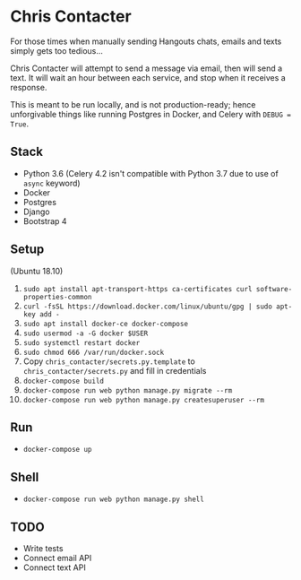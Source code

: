 Chris Contacter
===============

For those times when manually sending Hangouts chats, emails and texts simply gets too tedious...

Chris Contacter will attempt to send a message via email, then will send a text.
It will wait an hour between each service, and stop when it receives a response.

This is meant to be run locally, and is not production-ready; hence unforgivable things like running Postgres in Docker, and Celery with `DEBUG = True`.

Stack
-----

- Python 3.6 (Celery 4.2 isn't compatible with Python 3.7 due to use of `async` keyword)
- Docker
- Postgres
- Django
- Bootstrap 4

Setup
---

(Ubuntu 18.10)

1. `sudo apt install apt-transport-https ca-certificates curl software-properties-common`
2. `curl -fsSL https://download.docker.com/linux/ubuntu/gpg | sudo apt-key add -`
3. `sudo apt install docker-ce docker-compose`
4. `sudo usermod -a -G docker $USER`
5. `sudo systemctl restart docker`
6. `sudo chmod 666 /var/run/docker.sock`
7. Copy `chris_contacter/secrets.py.template` to `chris_contacter/secrets.py` and fill in credentials 
8. `docker-compose build`
9. `docker-compose run web python manage.py migrate --rm`
10. `docker-compose run web python manage.py createsuperuser --rm`

Run
---

- `docker-compose up`

Shell
-----

- `docker-compose run web python manage.py shell`

TODO
----

- Write tests
- Connect email API
- Connect text API
